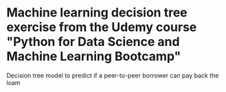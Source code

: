 # Machine learning decision tree exercise from the Udemy course "Python for Data Science and Machine Learning Bootcamp"
Decision tree model to predict if a peer-to-peer borrower can pay back the loam

